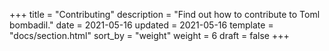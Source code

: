 +++
title = "Contributing"
description = "Find out how to contribute to Toml bombadil."
date = 2021-05-16
updated = 2021-05-16
template = "docs/section.html"
sort_by = "weight"
weight = 6
draft = false
+++
